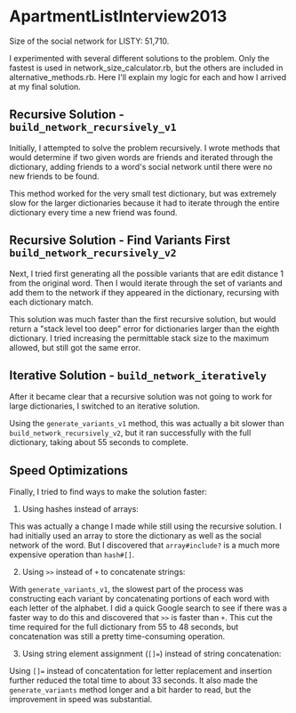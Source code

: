 ApartmentListInterview2013
==========================

Size of the social network for LISTY: 51,710.

I experimented with several different solutions to the problem. Only the fastest is used in network_size_calculator.rb, but the others are included in alternative_methods.rb. Here I'll explain my logic for each and how I arrived at my final solution.

Recursive Solution - `build_network_recursively_v1`
-------

Initially, I attempted to solve the problem recursively. I wrote methods that would determine if two given words are friends and iterated through the dictionary, adding friends to a word's social network until there were no new friends to be found. 

This method worked for the very small test dictionary, but was extremely slow for the larger dictionaries because it had to iterate through the entire dictionary every time a new friend was found. 

Recursive Solution - Find Variants First
`build_network_recursively_v2`
-------

Next, I tried first generating all the possible variants that are edit distance 1 from the original word. Then I would iterate through the set of variants and add them to the network if they appeared in the dictionary, recursing with each dictionary match.

This solution was much faster than the first recursive solution, but would return a "stack level too deep" error for dictionaries larger than the eighth dictionary. I tried increasing the permittable stack size to the maximum allowed, but still got the same error.

Iterative Solution - `build_network_iteratively`
-------

After it became clear that a recursive solution was not going to work for large dictionaries, I switched to an iterative solution. 

Using the `generate_variants_v1` method, this was actually a bit slower than `build_network_recursively_v2`, but it ran successfully with the full dictionary, taking about 55 seconds to complete.

Speed Optimizations
-------

Finally, I tried to find ways to make the solution faster:

1. Using hashes instead of arrays:

This was actually a change I made while still using the recursive solution. I had initially used an array to store the dictionary as well as the social network of the word. But I discovered that `array#include?` is a much more expensive operation than `hash#[]`.

2. Using `>>` instead of `+` to concatenate strings: 

With `generate_variants_v1`, the slowest part of the process was constructing each variant by concatenating portions of each word with each letter of the alphabet. I did a quick Google search to see if there was a faster way to do this and discovered that `>>` is faster than `+`. This cut the time required for the full dictionary from 55 to 48 seconds, but concatenation was still a pretty time-consuming operation.

3. Using string element assignment (`[]=`) instead of string concatenation:

Using `[]=` instead of concatentation for letter replacement and insertion further reduced the total time to about 33 seconds. It also made the `generate_variants` method longer and a bit harder to read, but the improvement in speed was substantial.